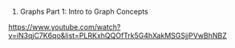 1) Graphs Part 1: Intro to Graph Concepts

https://www.youtube.com/watch?v=iN3qjC7K6qo&list=PLRKxhQQOfTrk5G4hXakMSGSjjPVwBhNBZ

